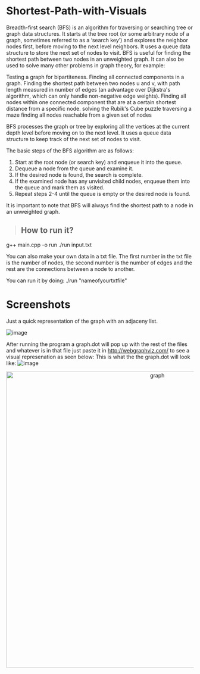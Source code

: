 # Shortest-Path-with-Visuals
Breadth-first search (BFS) is an algorithm for traversing or searching tree or graph data structures. It starts at the tree root (or some arbitrary node of a graph, sometimes referred to as a ‘search key’) and explores the neighbor nodes first, before moving to the next level neighbors.
It uses a queue data structure to store the next set of nodes to visit. BFS is useful for finding the shortest path between two nodes in an unweighted graph.
It can also be used to solve many other problems in graph theory, for example:

Testing a graph for bipartiteness.
Finding all connected components in a graph.
Finding the shortest path between two nodes u and v, with path length measured in number of edges (an advantage over Dijkstra's algorithm, which can only handle non-negative edge weights).
Finding all nodes within one connected component that are at a certain shortest distance from a specific node.
solving the Rubik's Cube puzzle
traversing a maze
finding all nodes reachable from a given set of nodes

BFS processes the graph or tree by exploring all the vertices at the current depth level before moving on to the next level. It uses a queue data structure to keep track of the next set of nodes to visit.

The basic steps of the BFS algorithm are as follows:

1. Start at the root node (or search key) and enqueue it into the queue.
2. Dequeue a node from the queue and examine it.
3. If the desired node is found, the search is complete.
4. If the examined node has any unvisited child nodes, enqueue them into the queue and mark them as visited.
5. Repeat steps 2-4 until the queue is empty or the desired node is found.

It is important to note that BFS will always find the shortest path to a node in an unweighted graph.

 > ## How to run it?
g++ main.cpp -o run
./run input.txt

You can also make your own data in a txt file. The first number in the txt file is the number of nodes, the second number is the number of edges and the rest are the connections between a node to another.

You can run it by doing:  ./run "nameofyourtxtfile"

# Screenshots
Just a quick representation of the graph with an adjaceny list.

![image](https://user-images.githubusercontent.com/114533891/212448255-bfa44b92-cea5-4741-a2c3-aa8da219a5cd.png)

After running the program a graph.dot will pop up with the rest of the files and whatever is in that file just paste it in http://webgraphviz.com/ to see a visual represenation as seen below:
This is what the the graph.dot will look like: 
![image](https://user-images.githubusercontent.com/114533891/212448375-ca749f9a-d8a5-41cf-8348-9a9d771212da.png)


<p align="center"><img width="796" alt="graph" src="https://user-images.githubusercontent.com/114533891/212448008-f5ab0cf8-9aa6-45e1-a241-15d5cdfc2570.png">


